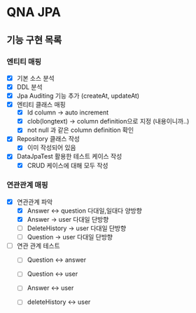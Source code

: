 # QNA JPA

## 기능 구현 목록

### 엔티티 매핑

- [x] 기본 소스 분석
- [x] DDL 분석
- [x] Jpa Auditing 기능 추가 (createAt, updateAt)
- [x] 엔티티 클래스 매핑
    - [x] Id column -> auto increment
    - [x] clob(longtext) -> column definition으로 지정 (내용이니까..)
    - [x] not null 과 같은 column definition 확인
- [x] Repository 클래스 작성
    - [x] 이미 작성되어 있음
- [x] DataJpaTest 활용한 테스트 케이스 작성
    - [x] CRUD 케이스에 대해 모두 작성

### 연관관계 매핑

- [x] 연관관계 파악
  - [x] Answer <-> question 다대일,일대다 양방향
  - [x] Answer -> user 다대일 단방향
  - [ ] DeleteHistory -> user 다대일 단방향
  - [ ] Question -> user 다대일 단방향
- [ ] 연관 관계 테스트
  - [ ] Question <-> answer
  - [ ] Question <-> user
  - [ ] Answer <-> user
  - [ ] deleteHistory <-> user





